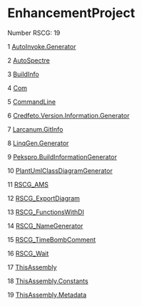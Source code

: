 <h1>EnhancementProject</h1>

Number RSCG: 19

   1 [AutoInvoke.Generator](/docs/AutoInvoke.Generator)

   2 [AutoSpectre](/docs/AutoSpectre)

   3 [BuildInfo](/docs/BuildInfo)

   4 [Com](/docs/Com)

   5 [CommandLine](/docs/CommandLine)

   6 [Credfeto.Version.Information.Generator](/docs/Credfeto.Version.Information.Generator)

   7 [Larcanum.GitInfo](/docs/Larcanum.GitInfo)

   8 [LinqGen.Generator](/docs/LinqGen.Generator)

   9 [Pekspro.BuildInformationGenerator](/docs/Pekspro.BuildInformationGenerator)

   10 [PlantUmlClassDiagramGenerator](/docs/PlantUmlClassDiagramGenerator)

   11 [RSCG_AMS](/docs/RSCG_AMS)

   12 [RSCG_ExportDiagram](/docs/RSCG_ExportDiagram)

   13 [RSCG_FunctionsWithDI](/docs/RSCG_FunctionsWithDI)

   14 [RSCG_NameGenerator](/docs/RSCG_NameGenerator)

   15 [RSCG_TimeBombComment](/docs/RSCG_TimeBombComment)

   16 [RSCG_Wait](/docs/RSCG_Wait)

   17 [ThisAssembly](/docs/ThisAssembly)

   18 [ThisAssembly.Constants](/docs/ThisAssembly.Constants)

   19 [ThisAssembly.Metadata](/docs/ThisAssembly.Metadata)
    